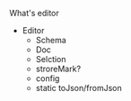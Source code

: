 

What's editor

- Editor
   - Schema
   - Doc
   - Selction
   - stroreMark? 
   - config
   - static toJson/fromJson